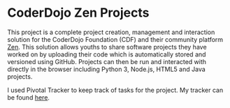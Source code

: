 # CoderDojo Zen Projects

This project is a complete project creation, management and interaction solution for the CoderDojo Foundation (CDF) and their community platform [Zen](https://zen.coderdojo.com/). This solution allows youths to share software projects they have worked on by uploading their code which is automatically stored and versioned using GitHub. Projects can then be run and interacted with directly in the browser including Python 3, Node.js, HTML5 and Java projects.

I used Pivotal Tracker to keep track of tasks for the project. My tracker can be found [here](https://www.pivotaltracker.com/n/projects/2122879).
